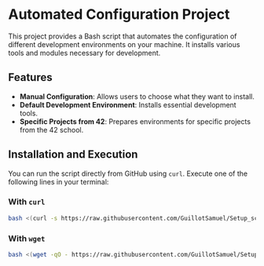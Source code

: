 # Automated Configuration Project

This project provides a Bash script that automates the configuration of different development environments on your machine. It installs various tools and modules necessary for development.

## Features

- **Manual Configuration**: Allows users to choose what they want to install.
- **Default Development Environment**: Installs essential development tools.
- **Specific Projects from 42**: Prepares environments for specific projects from the 42 school.

## Installation and Execution

You can run the script directly from GitHub using `curl`. Execute one of the following lines in your terminal:

### With `curl`

```bash
bash <(curl -s https://raw.githubusercontent.com/GuillotSamuel/Setup_script/master/installer.sh)
```

### With `wget`

```bash
bash <(wget -qO - https://raw.githubusercontent.com/GuillotSamuel/Setup_script/main/your_script.sh)
```

